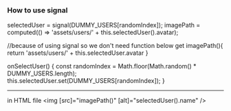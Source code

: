 ### How to use signal

selectedUser = signal(DUMMY_USERS[randomIndex]);
imagePath = computed(() => 'assets/users/' + this.selectedUser().avatar);

//because of using signal so we don't need function below
get imagePath(){
return 'assets/users/' + this.selectedUser.avatar
}

onSelectUser() {
const randomIndex = Math.floor(Math.random() \* DUMMY_USERS.length);
this.selectedUser.set(DUMMY_USERS[randomIndex]);
}

---

in HTML file
<img
[src]="imagePath()"
[alt]="selectedUser().name"
/>
